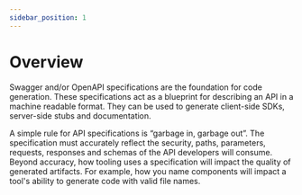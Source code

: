 ```yaml
---
sidebar_position: 1
---
```


# Overview

Swagger and/or OpenAPI specifications are the foundation for code generation. These specifications act as a blueprint for describing an API in a machine readable format. They can be used to generate client-side SDKs, server-side stubs and documentation.

A simple rule for API specifications is “garbage in, garbage out”. The specification must accurately reflect the security, paths, parameters, requests, responses and schemas of the API developers will consume. Beyond accuracy, how tooling uses a specification will impact the quality of generated artifacts. For example, how you name components will impact a tool's ability to generate code with valid file names.
